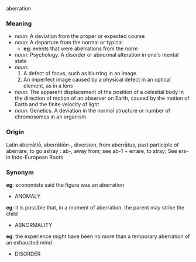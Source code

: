aberration
### Meaning
+ _noun_: A deviation from the proper or expected course
+ _noun_: A departure from the normal or typical
    + __eg__: events that were aberrations from the norm
+ _noun_: Psychology. A disorder or abnormal alteration in one's mental state
+ _noun_:
   1. A defect of focus, such as blurring in an image.
   2. An imperfect image caused by a physical defect in an optical element, as in a lens
+ _noun_: The apparent displacement of the position of a celestial body in the direction of motion of an observer on Earth, caused by the motion of Earth and the finite velocity of light
+ _noun_: Genetics. A deviation in the normal structure or number of chromosomes in an organism

### Origin

Latin aberrātiō, aberrātiōn-, diversion, from aberrātus, past participle of aberrāre, to go astray : ab-, away from; see ab-1 + errāre, to stray; See ers- in Indo-European Roots

### Synonym

__eg__: economists said the figure was an aberration

+ ANOMALY

__eg__: it is possible that, in a moment of aberration, the parent may strike the child

+ ABNORMALITY

__eg__: the experience might have been no more than a temporary aberration of an exhausted mind

+ DISORDER


